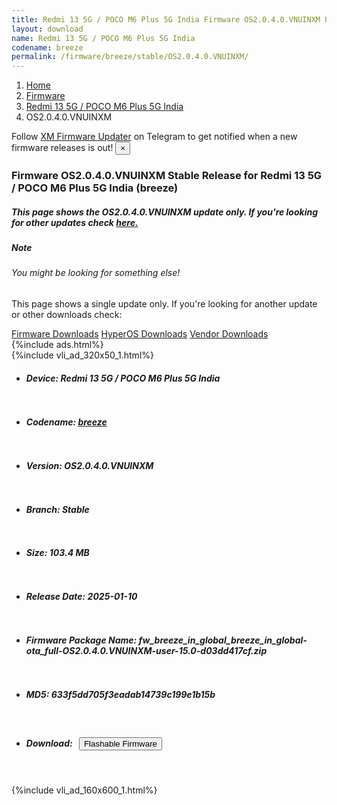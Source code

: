```yaml
---
title: Redmi 13 5G / POCO M6 Plus 5G India Firmware OS2.0.4.0.VNUINXM Update
layout: download
name: Redmi 13 5G / POCO M6 Plus 5G India
codename: breeze
permalink: /firmware/breeze/stable/OS2.0.4.0.VNUINXM/
---
```

<nav aria-label="breadcrumb">
    <ol class="breadcrumb">
        <li class="breadcrumb-item"><a href="/">Home</a></li>
        <li class="breadcrumb-item"><a href="/firmware/">Firmware</a></li>
        <li class="breadcrumb-item"><a href="/firmware/breeze/">Redmi 13 5G / POCO M6 Plus 5G India</a></li>
        <li class="breadcrumb-item active" aria-current="page">OS2.0.4.0.VNUINXM</li>
    </ol>
</nav>
<div class="alert alert-primary alert-dismissible fade show" role="alert">
    Follow <a href="https://t.me/XiaomiFirmwareUpdater" class="alert-link">XM Firmware Updater</a> on Telegram to get
    notified when a new firmware releases is out!
    <button type="button" class="close" data-dismiss="alert" aria-label="Close">
        <span aria-hidden="true">&times;</span>
    </button>
</div>
<div class="col-12 mx-auto">
    <h3 class="title bg-light p-2 rounded">Firmware OS2.0.4.0.VNUINXM Stable Release for Redmi 13 5G / POCO M6 Plus 5G India (breeze)</h3>
    <h5>This page shows the OS2.0.4.0.VNUINXM update only. If you're looking for other updates check
        <a href="/firmware/breeze/">here.</a></h5>
    <div class="card">
        <div class="card-body">
            <h5 class="card-title">Note</h5>
            <h6 class="card-subtitle mb-2 text-muted">You might be looking for something else!</h6>
            <p class="card-text">This page shows a single update only.
                If you're looking for another update or other downloads check:</p>
            <a href="/firmware/" class="card-link">Firmware Downloads</a>
            <a href="/hyperos/" class="card-link">HyperOS Downloads</a>
            <a href="/vendor/" class="card-link">Vendor Downloads</a>
        </div>
    </div>
    {%include ads.html%}
    <div class="row justify-content-center">
        <div class="col-10" id="downloads">
                    <div class="card card-body">
            {%include vli_ad_320x50_1.html%}
            <ul class="list-unstyled">
                <li style="padding-bottom: 10px;">
                    <h5><b>Device: </b>Redmi 13 5G / POCO M6 Plus 5G India</h5>
                </li>
                <li style="padding-bottom: 10px;">
                    <h5><b>Codename: </b> <a href="/firmware/breeze/" target="_blank">breeze</a> </h5>
                </li>
                <li style="padding-bottom: 10px;">
                    <h5><b>Version: </b>OS2.0.4.0.VNUINXM</h5>
                </li>
                <li style="padding-bottom: 10px;">
                    <h5><b>Branch: </b>Stable</h5>
                </li>
                <li style="padding-bottom: 10px;">
                    <h5><b>Size: </b>103.4 MB</h5>
                </li>
                <li style="padding-bottom: 10px;">
                    <h5><b>Release Date: </b>2025-01-10</h5>
                </li>
                <li style="padding-bottom: 10px;">
                    <h5><b>Firmware Package Name: </b><span id="filename" class="text-dark">fw_breeze_in_global_breeze_in_global-ota_full-OS2.0.4.0.VNUINXM-user-15.0-d03dd417cf.zip</span></h5>
                </li>
                <li style="padding-bottom: 10px;">
                    <h5><b>MD5: </b><span id="md5" class="text-muted">633f5dd705f3eadab14739c199e1b15b</span></h5>
                </li>
                <li style="padding-bottom: 10px;">
                    <h5><b>Download: </b><button type="button" id="download" class="btn btn-primary"
                    style="margin: 7px;" onclick="redirect('fw_breeze_in_global_breeze_in_global-ota_full-OS2.0.4.0.VNUINXM-user-15.0-d03dd417cf.zip'); return false;"><i class="fa fa-download"></i> Flashable Firmware</button></h5>
                </li>
            </ul>
        </div>
        </div>
        {%include vli_ad_160x600_1.html%}
    </div>
</div>
